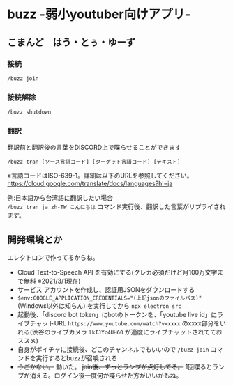 # buzz -弱小youtuber向けアプリ-

## こまんど　はう・とぅ・ゆーず  

### 接続
`/buzz join`

### 接続解除
`/buzz shutdown`

### 翻訳  
翻訳前と翻訳後の言葉をDISCORD上で喋らせることができます

`/buzz tran [ソース言語コード] [ターゲット言語コード] [テキスト]`  

※言語コードはISO-639-1。詳細は以下のURLを参照してください。  
https://cloud.google.com/translate/docs/languages?hl=ja

例:日本語から台湾語に翻訳したい場合  
`/buzz tran ja zh-TW こんにちは`
コマンド実行後、翻訳した言葉がリプライされます。

## 開発環境とか

エレクトロンで作ってるからね。  

* Cloud Text-to-Speech API を有効にする(クレカ必須だけど月100万文字まで無料 ※2021/3/1現在)  
* サービス アカウントを作成し、認証用JSONをダウンロードする  
* `$env:GOOGLE_APPLICATION_CREDENTIALS="(上記jsonのファイルパス)"`(Windows以外は知らん) を実行してから `npx electron src`  
* 起動後、「discord bot token」にbotのトークンを、「youtube live id」にライブチャットURL `https://www.youtube.com/watch?v=xxxx` のxxxx部分をいれる(渋谷のライブカメラ `lkIJYc4UH60` が適度にライブチャットされてておススメ)  
* 自身がボイチャに接続後、どこのチャンネルでもいいので `/buzz join` コマンドを実行するとbuzzが召喚される  
* ~~うごかない。~~ 動いた。 ~~join後、ずっとランプが点灯してる。~~ 1回喋るとランプが消える。ログイン後一度何か喋らせた方がいいかもね。
